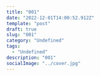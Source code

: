 ```yaml
---
title: "001"
date: "2022-12-01T14:00:52.912Z"
template: "post"
draft: true
slug: "001"
category: "Undefined"
tags:
  - "Undefined"
description: "001"
socialImage: "../cover.jpg"
---
```


